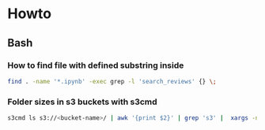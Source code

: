 # Howto

## Bash

### How to find file with defined substring inside
```bash
find . -name '*.ipynb' -exec grep -l 'search_reviews' {} \;
```

### Folder sizes in s3 buckets with s3cmd
```bash
s3cmd ls s3://<bucket-name>/ | awk '{print $2}' | grep 's3' |  xargs -n 1 -I {} s3cmd du -H {}
```
